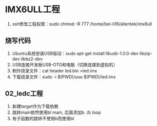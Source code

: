 # IMX6ULL工程

1. ssh修改工程权限：sudo chmod -R 777 /home/bei-li16/alientek/imx6ull

## 烧写代码
1. Ubuntu系统安装USB驱动：sudo apt-get install libusb-1.0.0-dev libzip-dev libbz2-dev
2. USB连接开发板USB-OTG和电脑（切换连接到虚拟机）
3. 制作烧录文件：cat header led.bin >led.imx
4. 下载烧录文件：sudo -i $(PWD)/uuu $(PWD)/led.imx 

## 02_ledc工程
1. 新建target作为下载依赖
2. 跳转main依然使用bl main, 后面添加b ./b loop
3. 有子函数的跳转不使用b而使用bl